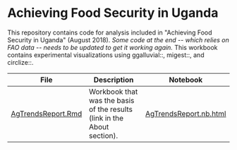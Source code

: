 # Achieving Food Security in Uganda
This repository contains code for analysis included in "Achieving Food Security in Uganda" (August 2018). *Some code at the end -- which relies on FAO data -- needs to be updated to get it working again.* This workbook contains experimental visualizations using ggalluvial::, migest::, and circlize::.

| File | Description | Notebook
| ------------- | ------------- | ------------- |
| [AgTrendsReport.Rmd](AgTrendsReport.Rmd) | Workbook that was the basis of the results (link in the About section). | [AgTrendsReport.nb.html](AgTrendsReport.nb.html) | 
